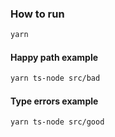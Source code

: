 ### How to run

```sh
yarn
```

#### Happy path example

```sh
yarn ts-node src/bad
```

#### Type errors example

```sh
yarn ts-node src/good
```
